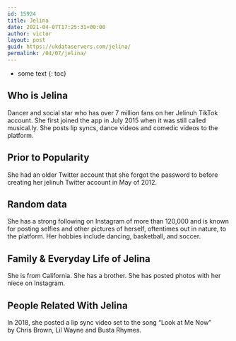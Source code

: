 ```yaml
---
id: 15924
title: Jelina
date: 2021-04-07T17:25:31+00:00
author: victor
layout: post
guid: https://ukdataservers.com/jelina/
permalink: /04/07/jelina/
---
```


* some text
{: toc}


## Who is Jelina



Dancer and social star who has over 7 million fans on her Jelinuh TikTok account. She first joined the app in July 2015 when it was still called musical.ly. She posts lip syncs, dance videos and comedic videos to the platform. 

                
                
                
## Prior to Popularity



She had an older Twitter account that she forgot the password to before creating her jelinuh Twitter account in May of 2012.  

                
                
                
## Random data



She has a strong following on Instagram of more than 120,000 and is known for posting selfies and other pictures of herself, oftentimes out in nature, to the platform. Her hobbies include dancing, basketball, and soccer. 

                
                
                
## Family & Everyday Life of Jelina



She is from California. She has a brother. She has posted photos with her niece on Instagram. 

                
                
                
## People Related With Jelina



In 2018, she posted a lip sync video set to the song &#8220;Look at Me Now&#8221; by Chris Brown, Lil Wayne and Busta Rhymes. 

                
              
            
          
          
          
